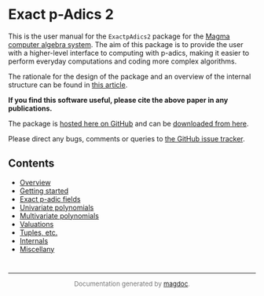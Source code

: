 ---
---

# Exact p-Adics 2

This is the user manual for the `ExactpAdics2` package for the [Magma computer algebra system](http://magma.maths.usyd.edu.au/magma). The aim of this package is to provide the user with a higher-level interface to computing with p-adics, making it easier to perform everyday computations and coding more complex algorithms.

The rationale for the design of the package and an overview of the internal structure can be found in [this article]().

**If you find this software useful, please cite the above paper in any publications.**

The package is [hosted here on GitHub](https://github.com/cjdoris/ExactpAdics2) and can be [downloaded from here](https://github.com/cjdoris/ExactpAdics2/releases/latest).

Please direct any bugs, comments or queries to [the GitHub issue tracker](https://github.com/cjdoris/ExactpAdics2/issues).

## Contents

* [Overview]({{site.baseurl}}/overview)
* [Getting started]({{site.baseurl}}/getting-started)
* [Exact p-adic fields]({{site.baseurl}}/exact-p-adic-fields)
* [Univariate polynomials]({{site.baseurl}}/univariate-polynomials)
* [Multivariate polynomials]({{site.baseurl}}/multivariate-polynomials)
* [Valuations]({{site.baseurl}}/valuations)
* [Tuples, etc.]({{site.baseurl}}/aggregates)
* [Internals]({{site.baseurl}}/internals)
* [Miscellany]({{site.baseurl}}/miscellany)

<div style="text-align: center; color: #777; margin-top: 40px; font-size: small;">
<hr/>
Documentation generated by <a href="https://cjdoris.github.io/magdoc">magdoc</a>.
</div>
